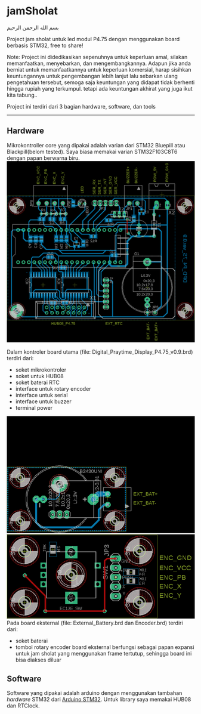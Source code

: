 # jamSholat
بسم الله الرحمن الرحيم  

Project jam sholat untuk led modul P4.75 dengan menggunakan board berbasis STM32, free to share!

Note: 
Project ini didedikasikan sepenuhnya untuk keperluan amal, silakan memanfaatkan, menyebarkan, dan mengembangkannya. 
Adapun jika anda berniat untuk memanfaatkannya untuk keperluan komersial, harap sisihkan keuntungannya untuk pengembangan lebih lanjut lalu sebarkan ulang pengetahuan tersebut, semoga saja keuntungan yang didapat tidak berhenti hingga rupiah yang terkumpul. tetapi ada keuntungan akhirat yang juga ikut kita tabung.. 


Project ini terdiri dari 3 bagian hardware, software, dan tools
***
## Hardware
Mikrokontroller core yang dipakai adalah varian dari STM32 Bluepill atau Blackpill(belom tested).
Saya biasa memakai varian STM32F103C8T6 dengan papan berwarna biru. 
![](/PCB/Digital_Praytime_Display_P4.75_v0.9.png)

Dalam kontroler board utama (file: Digital_Praytime_Display_P4.75_v0.9.brd) terdiri dari:
* soket mikrokontroler
* soket untuk HUB08
* soket baterai RTC 
* interface untuk rotary encoder
* interface untuk serial
* interface untuk buzzer
* terminal power

![](/PCB/External_Battery.png)
![](/PCB/Encoder.png)
Pada board eksternal (file: External_Battery.brd dan Encoder.brd) terdiri dari:
* soket baterai 
* tombol rotary encoder
board eksternal berfungsi sebagai papan expansi untuk jam sholat yang menggunakan frame tertutup, sehingga board ini bisa diakses diluar 


## Software
Software yang dipakai adalah arduino dengan menggunakan tambahan *hardware* STM32 dari [Arduino STM32](https://github.com/rogerclarkmelbourne/Arduino_STM32). Untuk library saya memakai HUB08 dan RTClock. 